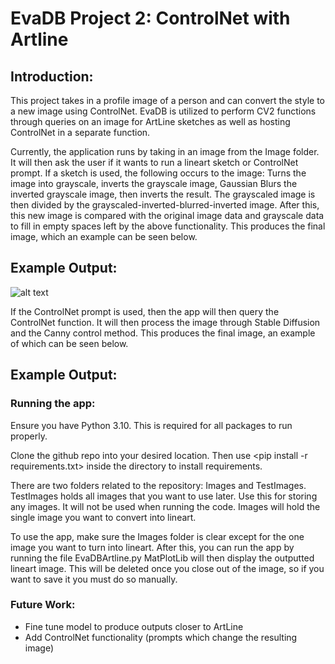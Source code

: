 # EvaDB Project 2: ControlNet with Artline
## Introduction:
This project takes in a profile image of a person and can convert the style to a new image using ControlNet. EvaDB is utilized to perform CV2 functions through queries on an image for ArtLine sketches as well as hosting ControlNet in a separate function. 

Currently, the application runs by taking in an image from the Image folder. It will then ask the user if it wants to run a lineart sketch or ControlNet prompt. 
If a sketch is used, the following occurs to the image: Turns the image into grayscale, inverts the grayscale image, Gaussian Blurs the inverted grayscale image, then inverts the result. The grayscaled image is then divided by the grayscaled-inverted-blurred-inverted image. After this, this new image is compared with the original image data and grayscale data to fill in empty spaces left by the above functionality. This produces the final image, which an example can be seen below.

## Example Output:
![alt text](https://github.com/JohnK70/EvaDBP1Artline/blob/main/githubImage.png?raw=true)

If the ControlNet prompt is used, then the app will then query the ControlNet function. It will then process the image through Stable Diffusion and the Canny control method. This produces the final image, an example of which can be seen below.

## Example Output:

### Running the app:
Ensure you have Python 3.10. This is required for all packages to run properly.

Clone the github repo into your desired location. Then use <pip install -r requirements.txt> inside the directory to install requirements.

There are two folders related to the repository: Images and TestImages.
TestImages holds all images that you want to use later. Use this for storing any images. It will not be used when running the code.
Images will hold the single image you want to convert into lineart.

To use the app, make sure the Images folder is clear except for the one image you want to turn into lineart.
After this, you can run the app by running the file EvaDBArtline.py
MatPlotLib will then display the outputted lineart image. This will be deleted once you close out of the image, so if you want to save it you must do so manually.

### Future Work:
* Fine tune model to produce outputs closer to ArtLine
* Add ControlNet functionality (prompts which change the resulting image)
